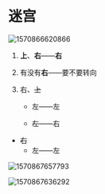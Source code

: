 # 迷宫



![1570866620866](迷宫.assets/1570866620866.png)

1. **上**、**右**——**右**

2. 有没有**右**——要不要转向

3. 右、<s>上</s>
   - 左——左

   - <s>左</s>——右

- <s>右</s>
  - 左——左

![1570867657793](迷宫.assets/1570867657793.png)

![1570867636292](迷宫.assets/1570867636292.png)